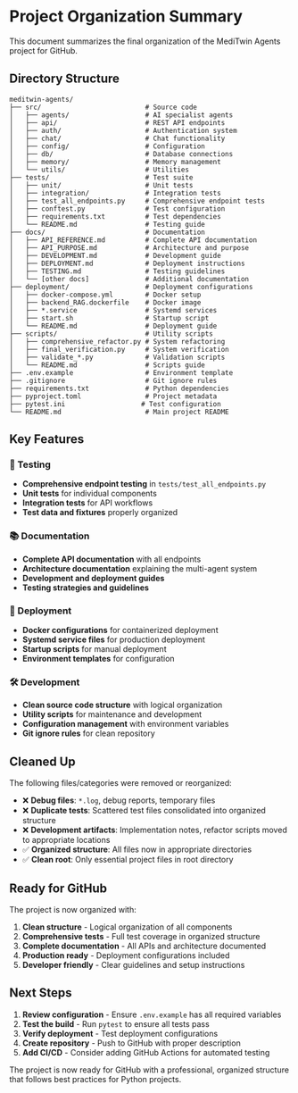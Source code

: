 # Project Organization Summary

This document summarizes the final organization of the MediTwin Agents project for GitHub.

## Directory Structure

```
meditwin-agents/
├── src/                          # Source code
│   ├── agents/                   # AI specialist agents
│   ├── api/                      # REST API endpoints
│   ├── auth/                     # Authentication system
│   ├── chat/                     # Chat functionality
│   ├── config/                   # Configuration
│   ├── db/                       # Database connections
│   ├── memory/                   # Memory management
│   └── utils/                    # Utilities
├── tests/                        # Test suite
│   ├── unit/                     # Unit tests
│   ├── integration/              # Integration tests
│   ├── test_all_endpoints.py     # Comprehensive endpoint tests
│   ├── conftest.py               # Test configuration
│   ├── requirements.txt          # Test dependencies
│   └── README.md                 # Testing guide
├── docs/                         # Documentation
│   ├── API_REFERENCE.md          # Complete API documentation
│   ├── API_PURPOSE.md            # Architecture and purpose
│   ├── DEVELOPMENT.md            # Development guide
│   ├── DEPLOYMENT.md             # Deployment instructions
│   ├── TESTING.md                # Testing guidelines
│   └── [other docs]              # Additional documentation
├── deployment/                   # Deployment configurations
│   ├── docker-compose.yml        # Docker setup
│   ├── backend_RAG.dockerfile    # Docker image
│   ├── *.service                 # Systemd services
│   ├── start.sh                  # Startup script
│   └── README.md                 # Deployment guide
├── scripts/                      # Utility scripts
│   ├── comprehensive_refactor.py # System refactoring
│   ├── final_verification.py     # System verification
│   ├── validate_*.py             # Validation scripts
│   └── README.md                 # Scripts guide
├── .env.example                  # Environment template
├── .gitignore                    # Git ignore rules
├── requirements.txt              # Python dependencies
├── pyproject.toml                # Project metadata
├── pytest.ini                   # Test configuration
└── README.md                     # Main project README
```

## Key Features

### 🧪 Testing
- **Comprehensive endpoint testing** in `tests/test_all_endpoints.py`
- **Unit tests** for individual components
- **Integration tests** for API workflows
- **Test data and fixtures** properly organized

### 📚 Documentation
- **Complete API documentation** with all endpoints
- **Architecture documentation** explaining the multi-agent system
- **Development and deployment guides**
- **Testing strategies and guidelines**

### 🚀 Deployment
- **Docker configurations** for containerized deployment
- **Systemd service files** for production deployment
- **Startup scripts** for manual deployment
- **Environment templates** for configuration

### 🛠️ Development
- **Clean source code structure** with logical organization
- **Utility scripts** for maintenance and development
- **Configuration management** with environment variables
- **Git ignore rules** for clean repository

## Cleaned Up

The following files/categories were removed or reorganized:

- ❌ **Debug files**: `*.log`, debug reports, temporary files
- ❌ **Duplicate tests**: Scattered test files consolidated into organized structure
- ❌ **Development artifacts**: Implementation notes, refactor scripts moved to appropriate locations
- ✅ **Organized structure**: All files now in appropriate directories
- ✅ **Clean root**: Only essential project files in root directory

## Ready for GitHub

The project is now organized with:

1. **Clean structure** - Logical organization of all components
2. **Comprehensive tests** - Full test coverage in organized structure
3. **Complete documentation** - All APIs and architecture documented
4. **Production ready** - Deployment configurations included
5. **Developer friendly** - Clear guidelines and setup instructions

## Next Steps

1. **Review configuration** - Ensure `.env.example` has all required variables
2. **Test the build** - Run `pytest` to ensure all tests pass
3. **Verify deployment** - Test deployment configurations
4. **Create repository** - Push to GitHub with proper description
5. **Add CI/CD** - Consider adding GitHub Actions for automated testing

The project is now ready for GitHub with a professional, organized structure that follows best practices for Python projects.
